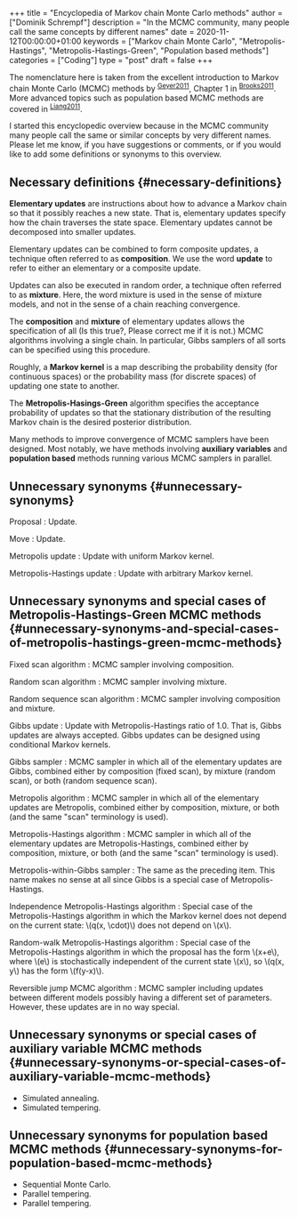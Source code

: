 +++
title = "Encyclopedia of Markov chain Monte Carlo methods"
author = ["Dominik Schrempf"]
description = "In the MCMC community, many people call the same concepts by different names"
date = 2020-11-12T00:00:00+01:00
keywords = ["Markov chain Monte Carlo", "Metropolis-Hastings", "Metropolis-Hastings-Green", "Population based methods"]
categories = ["Coding"]
type = "post"
draft = false
+++

The nomenclature here is taken from the excellent introduction to Markov chain
Monte Carlo (MCMC) methods by <sup id="676b94678a2d6c9d04a9b66e91b82cd3"><a href="#Geyer2011" title="@InBook{          Geyer2011,
  Author        = {Geyer, Charles J},
  Title         = {{Introduction to Markov Chain Monte Carlo}},
  Pages         = 45,
  Publisher     = {CRC press},
  Year          = 2011,
  BookTitle     = {{Handbook of Markov Chain Monte Carlo}}
}">Geyer2011</a></sup>, Chapter 1 in
<sup id="e1e37a8427e438f2177e7c707a2f8694"><a href="#Brooks2011" title="Brooks, Gelman, Jones, \&amp; Meng, Handbook of Markov chain Monte Carlo, CRC press (2011).">Brooks2011</a></sup>. More advanced topics such as population based MCMC methods
are covered in <sup id="b5a706697adb263d73098e60072ae11d"><a href="#Liang2011" title="Liang, Liu \&amp; Carroll, Advanced Markov chain Monte Carlo methods: learning from  past samples, John Wiley \&amp; Sons (2011).">Liang2011</a></sup>.

I started this encyclopedic overview because in the MCMC community many people
call the same or similar concepts by very different names. Please let me know,
if you have suggestions or comments, or if you would like to add some
definitions or synonyms to this overview.


## Necessary definitions {#necessary-definitions}

**Elementary updates** are instructions about how to advance a Markov chain so
that it possibly reaches a new state. That is, elementary updates specify how
the chain traverses the state space. Elementary updates cannot be decomposed
into smaller updates.

Elementary updates can be combined to form composite updates, a technique often
referred to as **composition**. We use the word **update** to refer to either an
elementary or a composite update.

Updates can also be executed in random order, a technique often referred to as
**mixture**. Here, the word mixture is used in the sense of mixture models, and
not in the sense of a chain reaching convergence.

The **composition** and **mixture** of elementary updates allows the specification
of all (Is this true?, Please correct me if it is not.) MCMC algorithms
involving a single chain. In particular, Gibbs samplers of all sorts can be
specified using this procedure.

Roughly, a **Markov kernel** is a map describing the probability density (for
continuous spaces) or the probability mass (for discrete spaces) of updating one
state to another.

The **Metropolis-Hasings-Green** algorithm specifies the acceptance probability of
updates so that the stationary distribution of the resulting Markov chain is the
desired posterior distribution.

Many methods to improve convergence of MCMC samplers have been designed. Most
notably, we have methods involving **auxiliary variables** and **population based**
methods running various MCMC samplers in parallel.


## Unnecessary synonyms {#unnecessary-synonyms}

Proposal
: Update.

Move
: Update.

Metropolis update
: Update with uniform Markov kernel.

Metropolis-Hastings update
: Update with arbitrary Markov kernel.


## Unnecessary synonyms and special cases of Metropolis-Hastings-Green MCMC methods {#unnecessary-synonyms-and-special-cases-of-metropolis-hastings-green-mcmc-methods}

Fixed scan algorithm
: MCMC sampler involving composition.

Random scan algorithm
: MCMC sampler involving mixture.

Random sequence scan algorithm
: MCMC sampler involving composition and mixture.

Gibbs update
: Update with Metropolis-Hastings ratio of 1.0. That is, Gibbs
    updates are always accepted. Gibbs updates can be designed using conditional
    Markov kernels.

Gibbs sampler
: MCMC sampler in which all of the elementary updates are
    Gibbs, combined either by composition (fixed scan), by mixture (random scan),
    or both (random sequence scan).

Metropolis algorithm
: MCMC sampler in which all of the elementary updates
    are Metropolis, combined either by composition, mixture, or both (and the same
    "scan" terminology is used).

Metropolis-Hastings algorithm
: MCMC sampler in which all of the elementary
    updates are Metropolis-Hastings, combined either by composition, mixture, or
    both (and the same "scan" terminology is used).

Metropolis-within-Gibbs sampler
: The same as the preceding item. This name
    makes no sense at all since Gibbs is a special case of Metropolis-Hastings.

Independence Metropolis-Hastings algorithm
: Special case of the
    Metropolis-Hastings algorithm in which the Markov kernel does not depend on
    the current state: \\(q(x, \cdot)\\) does not depend on \\(x\\).

Random-walk Metropolis-Hastings algorithm
: Special case of the
    Metropolis-Hastings algorithm in which the proposal has the form \\(x+e\\),
    where \\(e\\) is stochastically independent of the current state \\(x\\), so
    \\(q(x, y\\) has the form \\(f(y-x)\\).

Reversible jump MCMC algorithm
: MCMC sampler including updates between
    different models possibly having a different set of parameters. However, these
    updates are in no way special.


## Unnecessary synonyms or special cases of auxiliary variable MCMC methods {#unnecessary-synonyms-or-special-cases-of-auxiliary-variable-mcmc-methods}

-   Simulated annealing.
-   Simulated tempering.


## Unnecessary synonyms for population based MCMC methods {#unnecessary-synonyms-for-population-based-mcmc-methods}

-   Sequential Monte Carlo.
-   Parallel tempering.
-   Parallel tempering.

